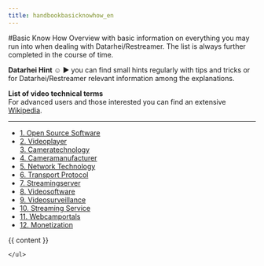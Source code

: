 ```yaml
---
title: handbookbasicknowhow_en
---
```

#Basic Know How
Overview with basic information on everything you may run into when dealing with Datarhei/Restreamer. The list is always further completed in the course of time.  

**Datarhei Hint ☺** ► you can find small hints regularly with tips and tricks or for Datarhei/Restreamer relevant information among the explanations.  

**List of video technical terms**  
For advanced users and those interested you can find an extensive <a href="list of video technical terms of Wikipedia" target="_blank">Wikipedia</a>.

<div class="row">
  <div class="col-sm-3">
      <hr>
    <ul class="list-unstyled">
      <li>
        <a href="{{ site.baseurl }}/wiki/basic_know_how/oss_en.html">
          1. Open Source Software
        </a>
      </li>
      <li>
        <a href="{{ site.baseurl }}/wiki/basic_know_how/videoplayer_en.html">
          2. Videoplayer
        </a>
      </li
      <li>
        <a href="{{ site.baseurl }}/wiki/basic_know_how/cameratechnology_en.html">
          3. Cameratechnology
        </a>
      </li>
      <li>
        <a href="{{ site.baseurl }}/wiki/basic_know_how/cameramanufacturer_en.html">
          4. Cameramanufacturer
        </a>
      </li>
      <li>
        <a href="{{ site.baseurl }}/wiki/basic_know_how/networktechnology_en.html">
          5. Network Technology
        </a>
      </li>
      <li>
        <a href="{{ site.baseurl }}/wiki/basic_know_how/transportprotocol_en.html">
          6. Transport Protocol
        </a>
      </li>
       <li>
        <a href="{{ site.baseurl }}/wiki/basic_know_how/streamingserver_en.html">
          7. Streamingserver
        </a>
      </li>
      <li>
        <a href="{{ site.baseurl }}/wiki/basic_know_how/videosoftware_en.html">
          8. Videosoftware
        </a>
      </li>
      <li>
        <a href="{{ site.baseurl }}/wiki/basic_know_how/videosurveillance_en.html">
          9. Videosurveillance
        </a>
      </li>
      <li>
        <a href="{{ site.baseurl }}/wiki/basic_know_how/streamingservice_en.html">
          10. Streaming Service
        </a>
      </li>
      <li>
        <a href="{{ site.baseurl }}/wiki/basic_know_how/webcamportals_en.html">
          11. Webcamportals
        </a>
      </li>
      <li>
        <a href="{{ site.baseurl }}/wiki/basic_know_how/monetization_en.html">
          12. Monetization
        </a>
      </li>
    </ul>
  </div>
  <div class="col-sm-9">
    {{ content }}
  </div>
</div>

    </ul>
  </div>
  </div>